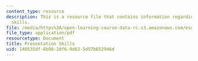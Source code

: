 ```yaml
---
content_type: resource
description: This is a resource file that contains information regarding presentation
  skills.
file: /media/https%3A/open-learning-course-data-rc.s3.amazonaws.com/esd-051j-engineering-innovation-and-design-fall-2012/140535df6b9828f69d635d57b652946d_MITESD_051JF12_Lec14_1.pdf
file_type: application/pdf
resourcetype: Document
title: Presentation Skills
uid: 140535df-6b98-28f6-9d63-5d57b652946d
---
```

